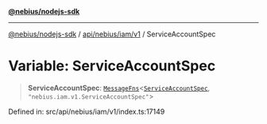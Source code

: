 [**@nebius/nodejs-sdk**](../../../../../README.md)

---

[@nebius/nodejs-sdk](../../../../../README.md) / [api/nebius/iam/v1](../README.md) / ServiceAccountSpec

# Variable: ServiceAccountSpec

> **ServiceAccountSpec**: [`MessageFns`](../../../../../runtime/protos/core/interfaces/MessageFns.md)\<[`ServiceAccountSpec`](../interfaces/ServiceAccountSpec.md), `"nebius.iam.v1.ServiceAccountSpec"`\>

Defined in: src/api/nebius/iam/v1/index.ts:17149
